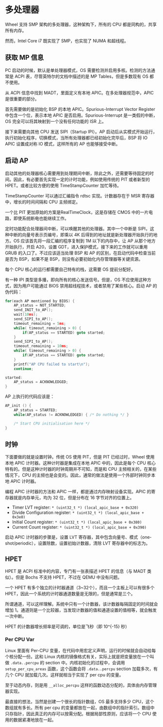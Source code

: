 # 多处理器

Wheel 支持 SMP 架构的多处理器，这种架构下，所有的 CPU 都是同构的，共享所有内存。

然而，Intel Core i7 既实现了 SMP，也实现了 NUMA 和超线程。

## 获取 MP 信息

PC 启动的时候，默认是单处理器模式，OS 需要检测并启用多核。检测的方法通常是 ACPI 表，尽管英特尔的文档中描述的是 MP Tables，但是多数现有 OS 都不使用。

从 ACPI 信息中找到 MADT，里面定义有本地 APIC。在多处理器规范中，APIC 是很重要的部分。

首先需要做的是初始化 BSP 的本地 APIC。Spurious-Interrupt Vector Register 中包含一个位，表示本地 APIC 是否启用。Spurious-Interrupt 是一类假的中断，OS 完全可以将其映射到一个没有任何功能的 ISR 上。

接下来需要向其他 CPU 发送 SIPI（Startup IPI）。AP 启动后从实模式开始运行，执行初始化程序，切换模式，当所有处理器都已经初始化完毕后，BSP 将 IO APIC 设置成对称 IO 模式，这样所有的 AP 也能够接受中断。

## 启动 AP

启动其他的处理器核心需要用到处理期间中断，除此之外，还需要等待固定的时间。因此，有必要首先实现一定的计时功能，例如使用传统的 PIT 或者新型的 HPET。或者比较方便的使用 TimeStampCounter 加忙等待。

TimeStampCounter 可以通过汇编指令 rdtsc 实现。计数器存在于 MSR 寄存器中，增长的时间间隔和 CPU 主频绑定。

一个比 PIT 更加原始的方案是RealTimeClock，这是存储在 CMOS 中的一片电路，即使系统断电也能继续工作。

定时功能配合处理器间中断，可以唤醒其他的处理器。其中一个中断是 SIPI，这种中断的向量号表示页编号，即乘以 4K 后得到的地址就是新处理器开始执行的地方。OS 应该首先将一段汇编的程序复制到 1M 以下的内存中，让 AP 从那个地方开始执行，开启 A20，设置 GDT，进入保护模式，接下来的工作就可以重用 GRUB 的入口了。不过应该适当处理 BSP 和 AP 的区别，在启动代码中检查当前是否为 BSP，如果不是 BSP，则没有必要初始化内存管理器等关键资源。

每个 CPU 核心的运行都需要自己特有的栈，这需要 OS 提前分配好。

有一种 IPI 类型是多播，即向所有的核心发送信号。但是，OS 不应使用这种方式，因为用户可能通过 BIOS 禁用超线程技术，或者禁用了某些核心。启动 AP 的伪代码：

``` c
for(each AP mentioned by BIOS) {
    AP_status = NOT_STARTED;
    send_INIT_to_AP();
    wait(10ms);
    send_SIPI_to_AP();
    timeout_remaining = 5ms;
    while( timeout_remaining > 0) {
        if(AP_status == STARTED) goto started;
    }
    send_SIPI_to_AP();
    timeout_remaining = 10ms;
    while( timeout_remaining > 0) {
        if(AP_status == STARTED) goto started;
    }
    printf("AP CPU failed to start\n");
    continue;

started:
    AP_status = ACKNOWLEDGED;
}
```

AP 上执行的代码应该是：

``` c
AP_init () {
    AP_status = STARTED;
    while(AP_status != ACKNOWLEDGED) { /* Do nothing */ }

    /* Start CPU initialisation here */
}
```

## 时钟

下面要做的就是设置时钟。传统 OS 使用 PIT，但是 PIT 已经过时，Wheel 使用本地 APIC 计时器。这种计时器是集成在本地 APIC 中的，因此是每个 CPU 核心特有的。但是这种计时器的时钟周期并不可知，而是和 CPU 主频相关的，在某些情况下，CPU 的主频也是会变的。因此，通常的做法是使用一个外部时钟同步本地 APIC 计时器。

编程 APIC 计时器的方法和 APIC 一样，都是通过内存映射设备实现。APIC 的寄存器就是内存单元，均为 32 位，但是分布在 16 字节对齐的位置上。

- Timer LVT register: `* (uint32_t *) (local_apic_base + 0x320)`
- Divide Configuration register: `* (uint32_t *) (local_apic_base + 0x3e0)`
- Initial Count register: `* (uint32_t *) (local_apic_base + 0x380)`
- Current Count register: `* (uint32_t *) (local_apic_base + 0x390)`

启动 APIC 计时器的步骤是，设置 LVT 寄存器，其中包含向量号、模式（one-shot/periodic），设置除数，设置初始计数器，清除 LVT 寄存器中的标志为。

## HPET

HPET 是 ACPI 标准中的内容，专门有一张表描述 HPET 的信息（与 MADT 类似）。但是 Bochs 不支持 HPET，不过在 QEMU 中没有问题。

一个 HPET 有多个独立的计时器通道（3~32个），而且一个主板上可以有很多个 HPET，因此一个系统的计时器通道数量是无限的，但是通常是三个。

所谓通道，可以这样理解。系统中只有一个计数器，该计数器每隔固定的时间就会增加 1。通道则是一个比较器，当发现计数器的值和通道设置的值相等，就会触发一次中断。

HPET 的计数器增长频率是可调的，单位是飞秒（即 10^{-15} 秒）

### Per CPU Var

Linux 里面有 Per-CPU 变量，在代码中用宏定义声明，运行的时候就会自动给每个核分配一份。这和 Linux 内核的镜像格式有关，实际上就是把变量放在一个叫做 `.data..percpu` 的 section 中。内核初始化的过程中，会调用 `setup_per_cpu_areas` 函数，这个函数会将 `.data..percpu` section 加载多次，有几个 CPU 就加载几次。这样就相当于实现了 per cpu 的变量。

至于动态内存，则是用 `__alloc_percpu` 这样的函数动态分配的，具体由内存管理器实现。

最直接的想法，当然是创建一个很长的指针数组，OS 最多支持多少 CPU，这个数组就有多长。所有 per cpu 的变量都放在一起，由数组中的指针索引。数组中只存指针，因此真正的内存可以按需分配。根据局部性原则，应该将一个 CPU 使用的数据紧凑地放在一起。
